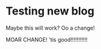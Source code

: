 Testing new blog
================

Maybe this will work? Oo a change!

MOAR CHANGE! 'tis good!!!!!!!!!!!